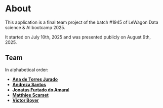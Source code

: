 # About

This application is a final team project of the batch #1945 of LeWagon Data science & AI bootcamp 2025.

It started on July 10th, 2025 and was presented publicly on August 9th, 2025.

## Team

In alphabetical order:

- [**Ana de Torres Jurado**](https://www.linkedin.com/in/ana-de-torres-jurado/)
- [**Andreza Santos**](https://www.linkedin.com/in/augustasantos/)
- [**Jonatas Furtado do Amaral**](https://www.linkedin.com/in/jamarall/)
- [**Matthieu Scarset**](https://www.linkedin.com/in/matthieuscarset/)
- [**Victor Boyer**](https://www.linkedin.com/in/victorboyer/)